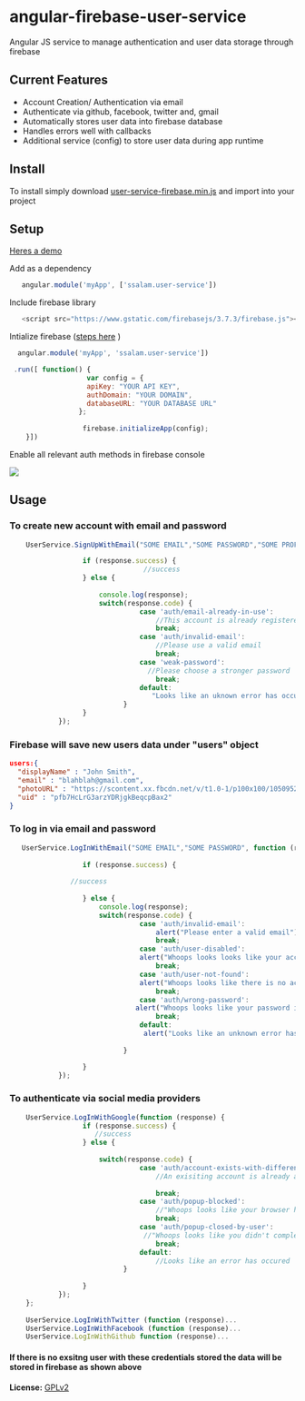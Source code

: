 # angular-firebase-user-service
Angular JS service to manage authentication and user data storage through firebase

## Current Features

* Account Creation/ Authentication via email
* Authenticate via github, facebook, twitter and, gmail
* Automatically stores user data into firebase database
* Handles errors well with callbacks
* Additional service (config) to store user data during app runtime

## Install
To install simply download
[user-service-firebase.min.js](https://github.com/ssalaam/angular-firebase-user-service/blob/master/build/user-service-firebase.min.js)
and import into your project

## Setup
 [Heres a demo](http://adeayo.me/github/user-service/)
 
 Add as a dependency  
```javascript
   angular.module('myApp', ['ssalam.user-service'])
```

Include firebase library
```javascript
   <script src="https://www.gstatic.com/firebasejs/3.7.3/firebase.js"></script>
```

Intialize firebase ([steps here]( https://firebase.google.com/docs/web/setup ) )
```javascript
  angular.module('myApp', 'ssalam.user-service'])

 .run([ function() {
                   var config = {
                   apiKey: "YOUR API KEY",
                   authDomain: "YOUR DOMAIN",
                   databaseURL: "YOUR DATABASE URL"
                 };
                  
                  firebase.initializeApp(config);
    }])
```
Enable all relevant auth methods in firebase console

![](http://res.cloudinary.com/veedbeta/image/upload/v1490188832/firebasescreen_oqv4an.png)

 ## Usage
 ### To create new account with email and password 
```javascript
    UserService.SignUpWithEmail("SOME EMAIL","SOME PASSWORD","SOME PROFILE IMAGE", "SOME USER NAME", function (response) {

                  if (response.success) {
                                 //success 
                  } else {
                      
                      console.log(response);
                      switch(response.code) {
                                case 'auth/email-already-in-use':
                                    //This account is already registered
                                    break;
                                case 'auth/invalid-email':
                                    //Please use a valid email                             
                                    break;
                                case 'weak-password':
                                  //Please choose a stronger password                                   
                                    break;  
                                default:
                                   "Looks like an uknown error has occured"
                            }
                  }
            });
```
### Firebase will save new users data under "users" object
```json
users:{
  "displayName" : "John Smith",
  "email" : "blahblah@gmail.com",
  "photoURL" : "https://scontent.xx.fbcdn.net/v/t1.0-1/p100x100/10509525_297120603803706_2687166474084629318_n.jpg?oh=12cc14a6684b1ff506d40c0e51721179&oe=5963F98A",
  "uid" : "pfb7HcLrG3arzYDRjgkBeqcpBax2"
}

```



### To log in via email and password 
```javascript
   UserService.LogInWithEmail("SOME EMAIL","SOME PASSWORD", function (response) {
               
                  if (response.success) {
              
               //success 
                                  
                  } else {
                      console.log(response);
                      switch(response.code) {
                                case 'auth/invalid-email':
                                    alert("Please enter a valid email");
                                    break;
                                case 'auth/user-disabled':
                                alert("Whoops looks looks like your account has been temporarily disabled");
                                    break;
                                case 'auth/user-not-found':
                                alert("Whoops looks like there is no account with this email");
                                    break;
                                case 'auth/wrong-password':
                               alert("Whoops looks like your password is incorrect");                               
                                    break;                                
                                default:
                                 alert("Looks like an unknown error has occured"); 
                             
                            }

                  }
            });
```


### To authenticate via social media providers 
```javascript
    UserService.LogInWithGoogle(function (response) {
                  if (response.success) {
                     //success            
                  } else {
         
                      switch(response.code) {
                                case 'auth/account-exists-with-different-credential':
                                    //An exisiting account is already authenticated using " + response.email + " but with a different provider. (This usssually happens is your have signed in with a different service that uses the same email address."
                                   
                                    break;
                                case 'auth/popup-blocked':
                                    //"Whoops looks like your browser has blocked pop ups! Enabled pop ups to sign in with google"                               
                                    break;
                                case 'auth/popup-closed-by-user':
                                 //"Whoops looks like you didn't complete the authentication process";                                 
                                    break;  
                                default:
                                    //Looks like an error has occured
                            }
 
                  }
            });
    };
    
    UserService.LogInWithTwitter (function (response)...
    UserService.LogInWithFacebook (function (response)...
    UserService.LogInWithGithub function (response)...
```

#### If there is no exsitng user with these credentials stored the data will be stored in firebase as shown above 

        

        



**License:** [GPLv2](https://github.com/owncloud/android/blob/master/LICENSE.txt)


